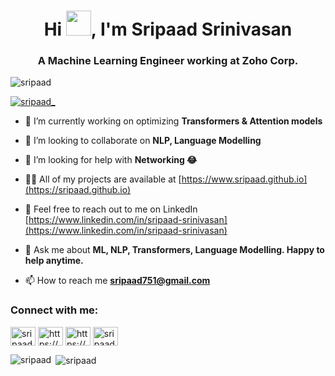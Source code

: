 <h1 align="center">Hi <img src="https://raw.githubusercontent.com/MartinHeinz/MartinHeinz/master/wave.gif" width="40">, I'm Sripaad Srinivasan</h1>
<h3 align="center">A Machine Learning Engineer working at Zoho Corp.</h3>

<p align="left"> <img src="https://komarev.com/ghpvc/?username=sripaad&label=Profile%20views&color=6aacd7&style=plastic" alt="sripaad" /> </p>

<p align="left"> <a href="https://twitter.com/sripaad_" target="blank"><img src="https://img.shields.io/twitter/follow/sripaad_?logo=twitter&style=for-the-badge" alt="sripaad_" /></a> </p>

- 🌱 I’m currently working on optimizing **Transformers & Attention models**

- 👯 I’m looking to collaborate on **NLP, Language Modelling**

- 🤝 I’m looking for help with **Networking 😂**

- 👨‍💻 All of my projects are available at [https://www.sripaad.github.io](https://sripaad.github.io)

- 📝 Feel free to reach out to me on LinkedIn [https://www.linkedin.com/in/sripaad-srinivasan](https://www.linkedin.com/in/sripaad-srinivasan)

- 💬 Ask me about **ML, NLP, Transformers, Language Modelling. Happy to help anytime.**

- 📫 How to reach me **sripaad751@gmail.com**

<h3 align="left">Connect with me:</h3>
<p align="left">
<a href="https://twitter.com/sripaad_" target="blank"><img align="center" src="https://cdn.jsdelivr.net/npm/simple-icons@3.0.1/icons/twitter.svg" alt="sripaad_" height="30" width="40" /></a>
<a href="https://www.linkedin.com/in/sripaad-srinivasan" target="blank"><img align="center" src="https://cdn.jsdelivr.net/npm/simple-icons@3.0.1/icons/linkedin.svg" alt="https://www.linkedin.com/in/sripaad-srinivasan" height="30" width="40" /></a>
<a href="https://www.kaggle.com/sripaadsrinivasan" target="blank"><img align="center" src="https://cdn.jsdelivr.net/npm/simple-icons@3.0.1/icons/kaggle.svg" alt="https://www.kaggle.com/sripaadsrinivasan" height="30" width="40" /></a>
<a href="https://instagram.com/sripaadsrinivasan" target="blank"><img align="center" src="https://cdn.jsdelivr.net/npm/simple-icons@3.0.1/icons/instagram.svg" alt="sripaadsrinivasan" height="30" width="40" /></a>
</p>

<p><img align="left" src="https://github-readme-stats.vercel.app/api/top-langs?username=sripaad&show_icons=true&theme=cobalt&locale=en&layout=compact" alt="sripaad" /></p>

<p>&nbsp;<img align="center" src="https://github-readme-stats.vercel.app/api?username=sripaad&show_icons=true&theme=cobalt&locale=en" alt="sripaad" /></p>
